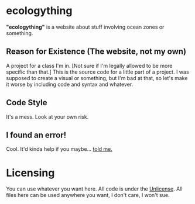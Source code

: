 # ecologything
**"ecologything"** is a website about stuff involving ocean zones or something.

## Reason for Existence (The website, not my own)
A project for a class I'm in. [Not sure if I'm legally allowed to be more specific than that.]
This is the source code for a little part of a project.
I was supposed to create a visual or something, but I'm bad at that, so let's make it worse by including code and syntax and whatever.

## Code Style
It's a mess. Look at your own risk.

## I found an error!
Cool. It'd kinda help if you maybe... [told me.](https://github.com/AndyThePie/ecologything/issues)

# Licensing
You can use whatever you want here.
All code is under the [Unlicense](https://github.com/AndyThePie/ecologything/blob/master/LICENSE). All files here can be used anywhere you want, I don't care, I won't sue.

